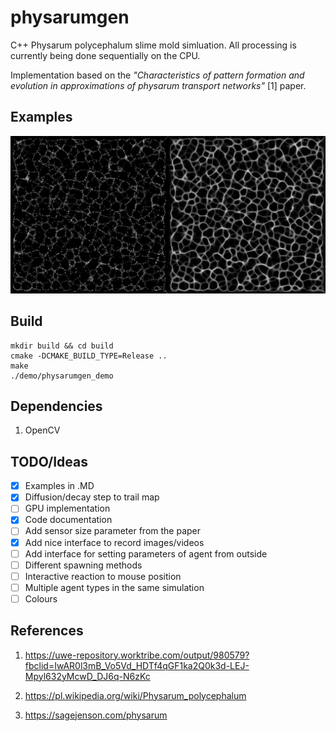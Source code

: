 # physarumgen

C++ Physarum polycephalum slime mold simluation. All processing is currently being done sequentially on the CPU.

Implementation based on the *"Characteristics of pattern formation and evolution in approximations of physarum transport networks"* [1] paper.

## Examples
![image info](./examples/physarum_01.jpg)

## Build
```
mkdir build && cd build
cmake -DCMAKE_BUILD_TYPE=Release ..
make
./demo/physarumgen_demo 
```

## Dependencies
1. OpenCV

## TODO/Ideas

- [x] Examples in .MD
- [x] Diffusion/decay step to trail map
- [ ] GPU implementation
- [x] Code documentation
- [ ] Add sensor size parameter from the paper
- [x] Add nice interface to record images/videos
- [ ] Add interface for setting parameters of agent from outside
- [ ] Different spawning methods
- [ ] Interactive reaction to mouse position
- [ ] Multiple agent types in the same simulation
- [ ] Colours

## References
1.  https://uwe-repository.worktribe.com/output/980579?fbclid=IwAR0l3mB_Vo5Vd_HDTf4qGF1ka2Q0k3d-LEJ-Mpyl632yMcwD_DJ6q-N6zKc

2. https://pl.wikipedia.org/wiki/Physarum_polycephalum

3. https://sagejenson.com/physarum